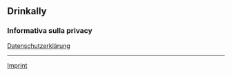 ## **Drinkally**
### **Informativa sulla privacy**

<a href="https://www.iubenda.com/privacy-policy/47987056" class="iubenda-white no-brand iubenda-noiframe iubenda-embed iubenda-noiframe iub-body-embed" title="Datenschutzerklärung">Datenschutzerklärung</a><script type="text/javascript">(function (w,d) {var loader = function () {var s = d.createElement("script"), tag = d.getElementsByTagName("script")[0]; s.src="https://cdn.iubenda.com/iubenda.js"; tag.parentNode.insertBefore(s,tag);}; if(w.addEventListener){w.addEventListener("load", loader, false);}else if(w.attachEvent){w.attachEvent("onload", loader);}else{w.onload = loader;}})(window, document);</script>

__________________
[Imprint](imprint)
